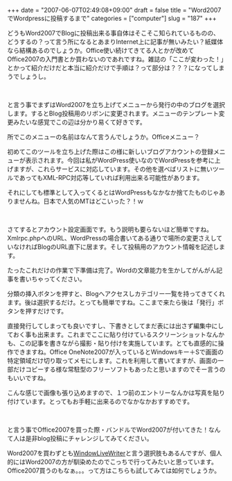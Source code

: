 +++
date = "2007-06-07T02:49:08+09:00"
draft = false
title = "Word2007でWordpressに投稿するまで"
categories = ["computer"]
slug = "187"
+++

<p><img align="left" src="/images/2007/06/060607_1749_Word2007Wor1.png" alt=""/>どうもWord2007でBlogに投稿出来る事自体はそこそこ知られているものの、どうするの？って言う所になるとあまりInternet上に記事が無いみたい？紙媒体なら結構あるのでしょうか。Office使い続けてきてる人とかが改めてOffice2007の入門書とか買わないのであれですね。雑誌の「ここが変わった！」とかって紹介だけだと本当に紹介だけで手順は？って部分は？？？になってしまうでしょうし。 
</p><p> 
 </p><p>と言う事でまずはWord2007を立ち上げてメニューから発行の中のブログを選択します。するとBlog投稿用のリボンに変更されます。メニューのテンプレート変更みたいな感覚でこの辺は分かり易くて好きです。 
</p><p><img align="left" src="/images/2007/06/060607_1749_Word2007Wor2.png" alt=""/>所でこのメニューの名前はなんて言うんでしょうか。Officeメニュー？ 
</p><p>初めてこのツールを立ち上げた際はこの様に新しいブログアカウントの登録メニューが表示されます。今回は私がWordPress使いなのでWordPressを参考に上げますが、これらサービスに対応しています。その他を選べばリストに無いツールであってもXML-RPC対応等していれば利用出来る可能性があります。 
</p><p>それにしても標準として入ってくるとはWordPressもなかなか捨てたものじゃありませんね。日本で人気のMTはどこいった？！ｗ 
</p><p><img align="left" src="/images/2007/06/060607_1749_Word2007Wor3.png" alt=""/> 
</p><p>さてするとアカウント設定画面です。もう説明も要らないほど簡単ですね。Xmlrpc.phpへのURL、WordPressの場合書いてある通りで場所の変更さえしていなければBlogのURL直下に居ます。そして投稿用のアカウント情報を記述します。 
</p><p>たったこれだけの作業で下準備は完了。Wordの文章能力を生かしてがんがん記事を書いちゃってください。 
</p><p><img align="left" src="/images/2007/06/060607_1749_Word2007Wor4.png" alt=""/>分類の挿入ボタンを押すと、Blogへアクセスしカテゴリー一覧を持ってきてくれます。後は選択するだけ。とっても簡単ですね。ここまで来たら後は「発行」ボタンを押すだけです。 
</p><p>直接発行してしまっても良いですし、下書きとしてまだ表には出さず編集中にしておく事も出来ます。これまでここに貼り付けているスクリーンショットなんかも、この記事を書きながら撮影・貼り付けを実施しています。とても直感的に操作できますね。Office OneNote2007が入っているとWindowsキー＋Sで画面の特定領域だけ切り取ってメモにします。これを利用して書いてますが、画面の一部だけコピーする様な常駐型のフリーソフトもあったと思いますのでそー言うのもいいですね。 
</p><p>こんな感じで画像も張り込めますので、１つ前のエントリーなんかは写真を貼り付けています。とってもお手軽に出来るのでなかなかおすすめです。 
</p><p> 
 </p><p>と言う事でOffice2007を買った際・バンドルでWord2007が付いてきた！なんて人は是非blog投稿にチャレンジしてみてください。 
</p><p>Word2007を買わずとも<a href="http://internet.watch.impress.co.jp/cda/news/2007/05/31/15902.html">WindowLiveWriter</a>と言う選択肢もあるんですが、個人的にはWord2007の方が馴染めたのでこっちで行ってみたいと思っています。Office2007買うのもなぁ。。。って方はこちらも試してみては如何でしょうか。 </p>
